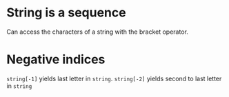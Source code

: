 # String is a sequence

Can access the characters of a string with the bracket operator.

# Negative indices

`string[-1]` yields last letter in `string`. `string[-2]` yields second to last letter in `string`